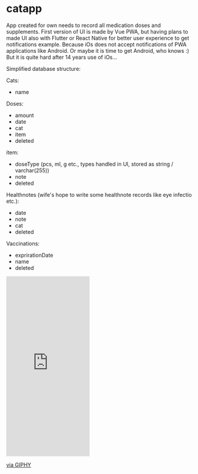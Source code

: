 # catapp

App created for own needs to record all medication doses and supplements. First version of UI is made by Vue PWA, but having plans to made UI also with Flutter or React Native for better user experience to get notifications example. Because iOs does not accept notifications of PWA applications like Android. Or maybe it is time to get Android, who knows :) But it is quite hard after 14 years use of iOs...

Simplified database structure:

Cats:
- name

Doses:
- amount
- date
- cat
- item
- deleted

item:
- doseType (pcs, ml, g etc., types handled in UI, stored as string / varchar(255))
- note
- deleted

Healthnotes (wife's hope to write some healthnote records like eye infectio etc.):
- date
- note
- cat
- deleted

Vaccinations:
- exprirationDate
- name
- deleted

<iframe src="https://giphy.com/embed/5vNOymulA3Tgz0UgZ6" width="222" height="480" frameBorder="0" class="giphy-embed" allowFullScreen></iframe><p><a href="https://giphy.com/gifs/5vNOymulA3Tgz0UgZ6">via GIPHY</a></p>
